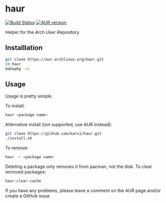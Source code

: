 # haur

[![Build Status](https://travis-ci.com/karx1/haur.svg?branch=master)](https://travis-ci.com/karx1/haur) [![AUR version](https://img.shields.io/aur/version/haur)](https://aur.archlinux.org/packages/haur)

*H*elper for the *A*rch *U*ser *R*epository

## Installlation

```bash
git clone https://aur.archlinux.org/haur.git
cd haur
makepkg -si
```

## Usage

Usage is pretty simple.

To install:
```bash
haur <package name>
```
Alternative install (not supported, use AUR instead):
```bash
git clone https://github.com/karx1/haur.git
./install.sh
```

To remove:
```bash
haur -r <package name>
```

Deleting a package only removes it from pacman, not the disk. To clear removed packages:
```bash
haur-clear-cache
```


If you have any problems, please leave a comment on the AUR page and/or create a GitHub issue
